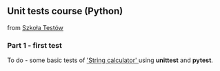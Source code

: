 ## Unit tests course (Python)
from <a href='https://szkolatestow.online/'> Szkoła Testów  </a>

### Part 1 - first test  
To do - some basic tests of <a href='https://github.com/krzysieknaw/unit_test_course/blob/main/1_string_calculator_test'> 'String calculator' </a> using **unittest** and **pytest**.
